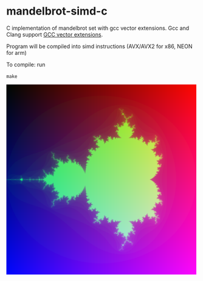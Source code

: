 # mandelbrot-simd-c
C implementation of mandelbrot set with gcc vector extensions. Gcc and Clang support [GCC vector extensions](https://gcc.gnu.org/onlinedocs/gcc/Vector-Extensions.html).

Program will be compiled into simd instructions (AVX/AVX2 for x86, NEON for arm)

To compile: run
```
make
```
<img src="https://github.com/chamatht/mandelbrot-simd-c/raw/master/image.png" width="500">
